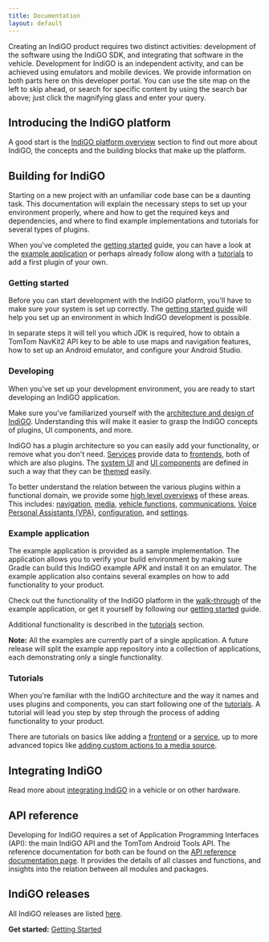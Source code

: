 ```yaml
---
title: Documentation
layout: default
---
```


Creating an IndiGO product requires two distinct activities: development of the software using the 
IndiGO SDK, and integrating that software in the vehicle. Development for IndiGO is an independent 
activity, and can be achieved using emulators and mobile devices. We provide information on both 
parts here on this developer portal. You can use the site map on the left to skip ahead, or search 
for specific content by using the search bar above; just click the magnifying glass and enter your 
query.

## Introducing the IndiGO platform

A good start is the [IndiGO platform overview](/indigo/documentation/platform-overview) section to 
find out more about IndiGO, the concepts and the building blocks that make up the platform.

## Building for IndiGO

Starting on a new project with an unfamiliar code base can be a daunting task. This documentation
will explain the necessary steps to set up your environment properly, where and how to get the
required keys and dependencies, and where to find example implementations and tutorials for
several types of plugins.

When you've completed the [getting started](#getting-started) guide, you can have a look at the
[example application](#example-application) or perhaps already follow along with a
[tutorials](#tutorials) to add a first plugin of your own.

### Getting started

Before you can start development with the IndiGO platform, you'll have to make sure your system is
set up correctly. The 
[getting started guide](/indigo/documentation/getting-started) will help you set up an environment 
in which IndiGO development is possible.

In separate steps it will tell you which JDK is required, how to obtain a TomTom NavKit2 API key to
be able to use maps and navigation features, how to set up an Android emulator, and configure your
Android Studio.

### Developing

When you've set up your development environment, you are ready to start developing an IndiGO
application.

Make sure you've familiarized yourself with the 
[architecture and design of IndiGO](/indigo/documentation/development). 
Understanding this will make it easier to grasp the IndiGO concepts of plugins, UI components, and 
more.

IndiGO has a plugin architecture so you can easily add your functionality, or remove what you don't 
need. 
[Services](/indigo/documentation/development/ivi-services/) provide data to 
[frontends](/indigo/documentation/development/frontend-plugins), both of which are also plugins. 
The [system UI](/indigo/documentation/development/system-ui) and 
[UI components](/indigo/documentation/development/ui-components) are defined in such a way that 
they can be [themed](/indigo/documentation/development/theming-and-customization) easily.

To better understand the relation between the various plugins within a functional domain, we 
provide some [high level overviews](/indigo/documentation/development/platform-domains/) of these 
areas. This includes: 
[navigation](/indigo/documentation/development/platform-domains/navigation), 
[media](/indigo/documentation/development/platform-domains/media), 
[vehicle functions](/indigo/documentation/development/platform-domains/vehicle-functions), 
[communications](/indigo/documentation/development/platform-domains/communications), 
[Voice Personal Assistants (VPA)](/indigo/documentation/development/platform-domains/voice-personal-assistant-vpa), 
[configuration](/indigo/documentation/development/platform-domains/configuration-framework), and 
[settings](/indigo/documentation/development/platform-domains/settings-framework).

### Example application

The example application is provided as a sample implementation. The application allows you to 
verify your build environment by making sure Gradle can build this IndiGO example APK and install 
it on an emulator. The example application also contains several examples on how to add 
functionality to your product.

Check out the functionality of the IndiGO platform in the 
[walk-through](/indigo/documentation/platform-overview/example-app) of the example application, 
or get it yourself by following our [getting started](/indigo/documentation/getting-started) guide.

Additional functionality is described in the [tutorials](#tutorials) section.

__Note:__ All the examples are currently part of a single application. A future release will 
split the example app repository into a collection of applications, each demonstrating only a 
single functionality.

### Tutorials

When you're familiar with the IndiGO architecture and the way it names and uses plugins and
components, you can start following one of the
[tutorials](/indigo/documentation/tutorials-and-examples). 
A tutorial will lead you step by step through the process of adding functionality to your product.

There are tutorials on basics like adding a
[frontend](/indigo/documentation/tutorials-and-examples/basics/create-a-frontend-plugin)
or a
[service](/indigo/documentation/tutorials-and-examples/basics/create-an-ivi-service),
up to more advanced topics like 
[adding custom actions to a media source](/indigo/documentation/tutorials-and-examples/media/customize-a-media-source).

## Integrating IndiGO

Read more about [integrating IndiGO](/indigo/documentation/integrating-indigo) in a vehicle or on 
other hardware.

## API reference

Developing for IndiGO requires a set of Application Programming Interfaces (API): the main IndiGO
API and the TomTom Android Tools API. The reference documentation for both can be found on the
[API reference documentation page](/indigo/api-reference). It provides the details of all classes 
and functions, and insights into the relation between all modules and packages.

## IndiGO releases

All IndiGO releases are listed [here](/indigo/releases).

__Get started:__ [Getting Started](/indigo/documentation/getting-started)

